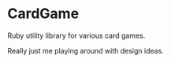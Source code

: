 CardGame
========

Ruby utility library for various card games.

Really just me playing around with design ideas.
